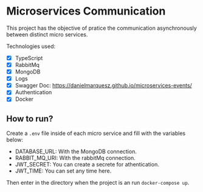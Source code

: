 # Microservices Communication


<p>
  This project has the objective of pratice the communication asynchronously between distinct micro services.
</p>

Technologies used:

- [x] TypeScript
- [x] RabbitMq
- [x] MongoDB
- [x] Logs
- [x] Swagger Doc: https://danielmarquesz.github.io/microservices-events/
- [x] Authentication
- [x] Docker

## How to run?

Create a `.env` file inside of each micro service and fill with the variables below:

- DATABASE_URL: With the MongoDB connection.
- RABBIT_MQ_URI: With the rabbitMq connection.
- JWT_SECRET: You can create a secrete for athentication.
- JWT_TIME: You can set any time here.

Then enter in the directory when the project is an run `docker-compose up`.





